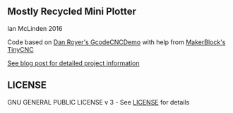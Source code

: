 ## Mostly Recycled Mini Plotter
Ian McLinden 2016

Code based on [Dan Royer's GcodeCNCDemo](https://github.com/MarginallyClever/GcodeCNCDemo) with help from [MakerBlock's TinyCNC](https://github.com/MakerBlock/TinyCNC-Sketches)

[See blog post for detailed project information](http://www.arvos.org/mostly-recycled-drawing-robot)

## LICENSE
GNU GENERAL PUBLIC LICENSE v 3 - See [LICENSE](/LICENSE) for details

